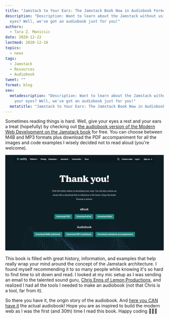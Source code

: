 ```yaml
---
title: "Jamstack to Your Ears: The Jamstack Book Now in Audiobook Format!"
description: "Description: Want to learn about the Jamstack without using your
  eyes? Well, we've got an audiobook just for you!"
authors:
  - Tara Z. Manicsic
date: 2020-12-22
lastmod: 2020-12-16
topics:
  - news
tags:
  - Jamstack
  - Resources
  - Audiobook
tweet: ""
format: blog
seo:
  metadescription: "Description: Want to learn about the Jamstack without using
    your eyes? Well, we've got an audiobook just for you!"
  metatitle: "Jamstack to Your Ears: The Jamstack Book Now in Audiobook Format!"
---
```

Sometimes reading things is hard. Well, give your eyes a rest and your ears a treat (hopefully) by checking out [the audiobook version of the Modern Web Development on the Jamstack book](https://www.netlify.com/oreilly-jamstack/?utm_source=blog&utm_medium=audiobook-post-tzm&utm_campaign=devex) for free. You can choose between M4B and MP3 formats plus download the PDF accompaniment for all the images and code examples I wisely decided not to read aloud (you're welcome).

[![screenshot of the Jamstack book page download options](/v3/img/blog/screen-shot-2020-12-16-at-11.25.16-am.png)](https://www.netlify.com/oreilly-jamstack/?utm_source=blog&utm_medium=audiobook-post-tzm&utm_campaign=devex)

This book is filled with great history, information, and examples that help really wrap your mind around the concept of the Jamstack architecture. I found myself recommending it to so many people while knowing it's so hard to find time to sit down and read. I looked at my mic setup as I was sending an email to the talented sound guru, [Chris Enns of Lemon Productions](https://www.lemonproductions.ca/), and realized I had all the tools I needed to make an audiobook (not that Chris is a tool, far from it).

So there you have it, the origin story of the audiobook. And [here you CAN have it](https://www.netlify.com/oreilly-jamstack/?utm_source=blog&utm_medium=audiobook-post-tzm&utm_campaign=devex) the actual audiobook! Hope you are as inspired to build the modern web as I was the first (and 30th) time I read this book. Happy coding 👩🏻‍💻
